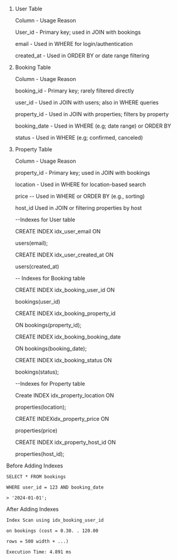  1.  User Table

        Column                                           -                                                                 Usage Reason

        User_id -                                                                Primary key; used in JOIN with bookings

        email    -                                                               Used in WHERE for login/authentication

        created_at  -                                                            Used in ORDER BY or date range filtering

 2.  Booking Table

       Column        -                                                          Usage Reason
  
       booking_id     -                                                         Primary key; rarely filtered directly

       user_id         -                                                        Used in JOIN with users; also in WHERE queries

       property_id      -                                                       Used in JOIN with properties; filters by property

       booking_date      -                                                      Used in WHERE (e.g; date range) or ORDER BY

       status             -                                                     Used in WHERE (e.g; confirmed, canceled)

 3.  Property Table

      Column               -                                                    Usage Reason

      property_id           -                                                   Primary key; used in JOIN with bookings

      location               -                                                  Used in WHERE for location-based search

      price                   --                                                 Used in WHERE or ORDER BY (e.g., sorting)     

      host_id                                                                  Used in JOIN or filtering properties by host

     --Indexes for User table

     CREATE INDEX idx_user_email ON

     users(email);

     CREATE INDEX idx_user_created_at ON

     users(created_at)

     -- Indexes for Booking table

     CREATE INDEX idx_booking_user_id ON

      bookings(user_id)

     CREATE INDEX idx_booking_property_id

     ON bookings(property_id);

     CREATE INDEX idx_booking_booking_date

     ON bookings(booking_date);

     CREATE INDEX idx_booking_status ON

     bookings(status);

     --Indexes for Property table

     Create INDEX idx_property_location ON

     properties(location);

     CREATE INDEXidx_property_price ON

     properties(price)

     CREATE INDEX idx_property_host_id ON

     properties(host_id);

   Before Adding Indexes

    SELECT * FROM bookings

    WHERE user_id = 123 AND booking_date

    > '2024-01-01';

   After Adding Indexes

    Index Scan using idx_booking_user_id

    on bookings (cost = 0.30. . 120.00

    rows = 500 width + ...)

    Execution Time: 4.891 ms
